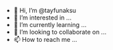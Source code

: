 - 👋 Hi, I’m @tayfunaksu
- 👀 I’m interested in ...
- 🌱 I’m currently learning ...
- 💞️ I’m looking to collaborate on ...
- 📫 How to reach me ...

<!---
tayfunaksu/tayfunaksu is a ✨ special ✨ repository because its `README.md` (this file) appears on your GitHub profile.
You can click the Preview link to take a look at your changes.
--->
